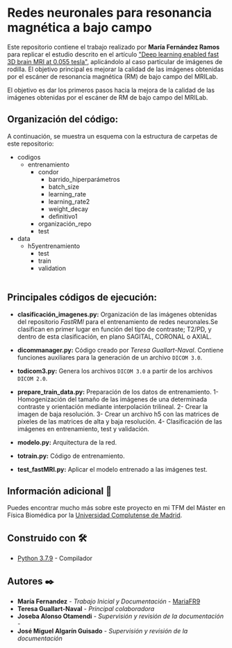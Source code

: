 # Redes neuronales para resonancia magnética a bajo campo
Este repositorio contiene el trabajo realizado por **María Fernández Ramos** para replicar el estudio descrito en el artículo ["Deep learning enabled fast 3D brain MRI at 0.055 tesla"](https://www.science.org/doi/10.1126/sciadv.adi9327), aplicándolo al caso particular de imágenes de rodilla. El objetivo principal es mejorar la calidad de las imágenes obtenidas por el escáner de resonancia magnética (RM) de bajo campo del MRILab.


El objetivo es dar los primeros pasos hacia la mejora de la calidad de las imágenes obtenidas por el escáner de RM de bajo campo del MRILab.

## Organización del código:
A continuación, se muestra un esquema con la estructura de carpetas de este repositorio:
-	codigos
    - entrenamiento
        - condor
            - barrido_hiperparámetros 
            - batch_size
            - learning_rate 
            - learning_rate2 
            - weight_decay
            - definitivo1
        - organización_repo 
        - test
- data
    - h5yentrenamiento
        - test
        - train 
        - validation
<br><br>

## Principales códigos de ejecución:
- **clasificación_imagenes.py:** Organización de las imágenes obtenidas del repositorio *FastRMI* para el entrenamiento de redes neuronales.Se clasifican en primer lugar en función del tipo de contraste; T2/PD, y dentro de esta clasificación, en plano SAGITAL, CORONAL o AXIAL.

- **dicommanager.py:** Código creado por *Teresa Guallart-Naval*. Contiene funciones auxiliares para la generación de un archivo `DICOM 3.0`.

- **todicom3.py:** Genera los archivos `DICOM 3.0` a partir de los archivos `DICOM 2.0`.

- **prepare_train_data.py:** Preparación de los datos de entrenamiento. 1- Homogenización del tamaño de las imágenes de una determinada contraste y orientación mediante interpolación trilineal. 2- Crear la imagen de baja resolución. 3- Crear un archivo h5 con las matrices de píxeles de las matrices de alta y baja resolución. 4- Clasificación de las imágenes en entrenamiento, test y validación.

- **modelo.py:** Arquitectura de la red.

- **totrain.py:** Código de entrenamiento.

- **test_fastMRI.py:** Aplicar el modelo entrenado a las imágenes test.


## Información adicional 📖

Puedes encontrar mucho más sobre este proyecto en mi TFM del Máster en Física Biomédica por la [Universidad Complutense de Madrid](https://https://www.ucm.es/).

## Construido con 🛠️
* [Python 3.7.9](https://www.python.org/downloads/release/python-379/) - Compilador


## Autores ✒️
* **María Fernandez** - *Trabajo Inicial y Documentación* - [MariaFR9](https://github.com/mariafr9)
* **Teresa Guallart-Naval** - *Principal colaboradora*
* **Joseba Alonso Otamendi** - *Supervisión y revisión de la documentación* -
* **José Miguel Algarín Guisado** - *Supervisión y revisión de la documentación*
